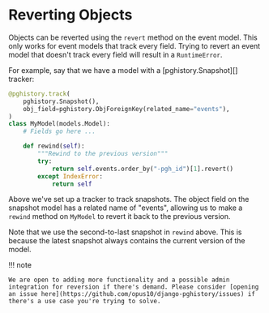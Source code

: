 # Reverting Objects

Objects can be reverted using the `revert` method on the event model. This only works for event models that track every field. Trying to revert an event model that doesn't track every field will result in a `RuntimeError`.

For example, say that we have a model with a [pghistory.Snapshot][] tracker:

```python
@pghistory.track(
    pghistory.Snapshot(),
    obj_field=pghistory.ObjForeignKey(related_name="events"),
)
class MyModel(models.Model):
    # Fields go here ...

    def rewind(self):
        """Rewind to the previous version"""
        try:
            return self.events.order_by("-pgh_id")[1].revert()
        except IndexError:
            return self
```

Above we've set up a tracker to track snapshots. The object field on the snapshot model has a related name of "events", allowing us to make a `rewind` method on `MyModel` to revert it back to the previous version.

Note that we use the second-to-last snapshot in `rewind` above. This is because the latest snapshot always contains the current version
of the model.

!!! note

    We are open to adding more functionality and a possible admin integration for reversion if there's demand. Please consider [opening an issue here](https://github.com/opus10/django-pghistory/issues) if there's a use case you're trying to solve.
